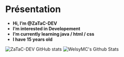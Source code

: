 
# **Présentation**


- **Hi, I’m @ZaTaC-DEV**
- **I’m interested in Developement** 
- **I’m currently learning java / html / css**
- **I have 15 years old**


![ZaTaC-DEV GitHub stats](https://github-readme-stats.vercel.app/api?username=ZaTaC-DEV&bg_color=30,e96443,904e95&title_color=fff&text_color=fff)
<img alt="WelsyMC's Github Stats" src="https://github-readme-stats.vercel.app/api/top-langs/?username=welsymc&show_icons=true&hide_border=true&theme=tokyonight" />

